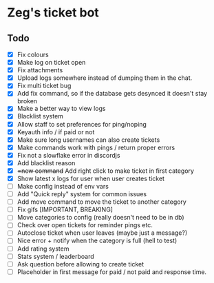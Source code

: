 # Zeg's ticket bot

## Todo

- [x] Fix colours
- [x] Make log on ticket open
- [x] Fix attachments
- [x] Upload logs somewhere instead of dumping them in the chat.
- [x] Fix multi ticket bug
- [x] Add fix command, so if the database gets desynced it doesn't stay broken
- [x] Make a better way to view logs
- [x] Blacklist system
- [x] Allow staff to set preferences for ping/noping
- [x] Keyauth info / if paid or not
- [x] Make sure long usernames can also create tickets
- [x] Make commands work with pings / return proper errors
- [x] Fix not a slowflake error in discordjs
- [x] Add blacklist reason
- [x] ~~=new command~~ Add right click to make ticket in first category
- [x] Show latest x logs for user when user creates ticket
- [ ] Make config instead of env vars
- [ ] Add "Quick reply" system for common issues
- [ ] Add move command to move the ticket to another category
- [ ] Fix gifs [IMPORTANT, BREAKING]
- [ ] Move categories to config (really doesn't need to be in db)
- [ ] Check over open tickets for reminder pings etc.
- [ ] Autoclose ticket when user leaves (maybe just a message?)
- [ ] Nice error + notify when the category is full (hell to test)
- [ ] Add rating system
- [ ] Stats system / leaderboard
- [ ] Ask question before allowing to create ticket
- [ ] Placeholder in first message for paid / not paid and response time.
